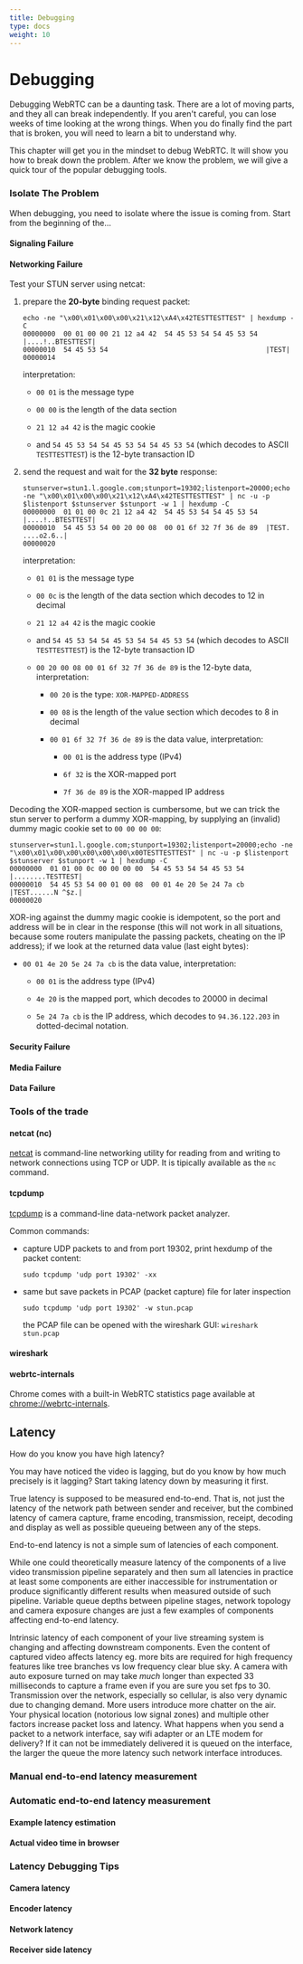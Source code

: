 ```yaml
---
title: Debugging
type: docs
weight: 10
---
```



# Debugging
Debugging WebRTC can be a daunting task. There are a lot of moving parts, and they all can break independently. If you aren't careful, you can lose weeks of time looking at the wrong things. When you do finally find the part that is broken, you will need to learn a bit to understand why.

This chapter will get you in the mindset to debug WebRTC. It will show you how to break down the problem. After we know the problem, we will give a quick tour of the popular debugging tools.

### Isolate The Problem
When debugging, you need to isolate where the issue is coming from. Start from the beginning of the...

#### Signaling Failure
#### Networking Failure

Test your STUN server using netcat:

1. prepare the **20-byte** binding request packet:

    ```
    echo -ne "\x00\x01\x00\x00\x21\x12\xA4\x42TESTTESTTEST" | hexdump -C
    00000000  00 01 00 00 21 12 a4 42  54 45 53 54 54 45 53 54  |....!..BTESTTEST|
    00000010  54 45 53 54                                       |TEST|
    00000014
    ```

    interpretation:

    - `00 01` is the message type

    - `00 00` is the length of the data section

    - `21 12 a4 42` is the magic cookie

    - and `54 45 53 54 54 45 53 54 54 45 53 54` (which decodes to ASCII `TESTTESTTEST`) is the 12-byte transaction ID

2. send the request and wait for the **32 byte** response:

    ```
    stunserver=stun1.l.google.com;stunport=19302;listenport=20000;echo -ne "\x00\x01\x00\x00\x21\x12\xA4\x42TESTTESTTEST" | nc -u -p $listenport $stunserver $stunport -w 1 | hexdump -C
    00000000  01 01 00 0c 21 12 a4 42  54 45 53 54 54 45 53 54  |....!..BTESTTEST|
    00000010  54 45 53 54 00 20 00 08  00 01 6f 32 7f 36 de 89  |TEST. ....o2.6..|
    00000020
    ```

    interpretation:

    - `01 01` is the message type

    - `00 0c` is the length of the data section which decodes to 12 in decimal

    - `21 12 a4 42` is the magic cookie

    - and `54 45 53 54 54 45 53 54 54 45 53 54` (which decodes to ASCII `TESTTESTTEST`) is the 12-byte transaction ID

    - `00 20 00 08 00 01 6f 32 7f 36 de 89` is the 12-byte data, interpretation:

        - `00 20` is the type: `XOR-MAPPED-ADDRESS`

        - `00 08` is the length of the value section which decodes to 8 in decimal

        - `00 01 6f 32 7f 36 de 89` is the data value, interpretation:

            - `00 01` is the address type (IPv4)

            - `6f 32` is the XOR-mapped port

            - `7f 36 de 89` is the XOR-mapped IP address

Decoding the XOR-mapped section is cumbersome, but we can trick the stun server to perform a dummy XOR-mapping, by supplying an (invalid) dummy magic cookie set to `00 00 00 00`:

```
stunserver=stun1.l.google.com;stunport=19302;listenport=20000;echo -ne "\x00\x01\x00\x00\x00\x00\x00\x00TESTTESTTEST" | nc -u -p $listenport $stunserver $stunport -w 1 | hexdump -C
00000000  01 01 00 0c 00 00 00 00  54 45 53 54 54 45 53 54  |........TESTTEST|
00000010  54 45 53 54 00 01 00 08  00 01 4e 20 5e 24 7a cb  |TEST......N ^$z.|
00000020
```

XOR-ing against the dummy magic cookie is idempotent, so the port and address will be in clear in the response (this will not work in all situations, because some routers manipulate the passing packets, cheating on the IP address); if we look at the returned data value (last eight bytes):

  - `00 01 4e 20 5e 24 7a cb` is the data value, interpretation:

    - `00 01` is the address type (IPv4)

    - `4e 20` is the mapped port, which decodes to 20000 in decimal

    - `5e 24 7a cb` is the IP address, which decodes to `94.36.122.203` in dotted-decimal notation.

#### Security Failure
#### Media Failure
#### Data Failure

### Tools of the trade

#### netcat (nc)

[netcat](https://en.wikipedia.org/wiki/Netcat) is command-line networking utility for reading from and writing to network connections using TCP or UDP. It is tipically available as the `nc` command.

#### tcpdump

[tcpdump](https://en.wikipedia.org/wiki/Tcpdump) is a command-line data-network packet analyzer.

Common commands:

- capture UDP packets to and from port 19302, print hexdump of the packet content:

    `sudo tcpdump 'udp port 19302' -xx`

- same but save packets in PCAP (packet capture) file for later inspection

    `sudo tcpdump 'udp port 19302' -w stun.pcap`

  the PCAP file can be opened with the wireshark GUI: `wireshark stun.pcap`

#### wireshark
#### webrtc-internals

Chrome comes with a built-in WebRTC statistics page available at [chrome://webrtc-internals](chrome://webrtc-internals).

## Latency

How do you know you have high latency?

You may have noticed the video is lagging, but do you know by how much precisely is it lagging?
Start taking latency down by measuring it first.

True latency is supposed to be measured end-to-end. 
That is, not just the latency of the network path between sender and receiver, but the combined latency of camera capture, frame encoding, transmission, receipt, decoding and display as well as possible queueing between any of the steps.

End-to-end latency is not a simple sum of latencies of each component.

While one could theoretically measure latency of the components of a live video transmission pipeline separately and then sum all latencies in practice at least some components are either inaccessible for instrumentation or produce significantly different results when measured outside of such pipeline. 
Variable queue depths between pipeline stages, network topology and camera exposure changes are just a few examples of components affecting end-to-end latency.

Intrinsic latency of each component of your live streaming system is changing and affecting downstream components.
Even the content of captured video affects latency eg. more bits are required for high frequency features like tree branches vs low frequency clear blue sky.
A camera with auto exposure turned on may take _much_ longer than expected 33 milliseconds to capture a frame even if you are sure you set fps to 30.
Transmission over the network, especially so cellular, is also very dynamic due to changing demand. 
More users introduce more chatter on the air. 
Your physical location (notorious low signal zones) and multiple other factors increase packet loss and latency.
What happens when you send a packet to a network interface, say wifi adapter or an LTE modem for delivery?
If it can not be immediately delivered it is queued on the interface, the larger the queue the more latency such network interface introduces.

### Manual end-to-end latency measurement
### Automatic end-to-end latency measurement
#### Example latency estimation
#### Actual video time in browser
### Latency Debugging Tips
#### Camera latency
#### Encoder latency
#### Network latency
#### Receiver side latency
